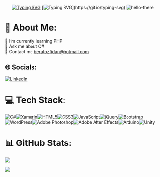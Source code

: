 <div align="center">

[![Typing SVG](https://readme-typing-svg.herokuapp.com?font=Poppins&weight=500&size=30&duration=4000&pause=800&color=F23133&center=true&vCenter=true&random=false&width=435&lines=Merhaba+Ben+Berat)](https://git.io/typing-svg)
[![Typing SVG](https://readme-typing-svg.herokuapp.com?font=Poppins&weight=500&size=90&duration=4000&pause=500&center=true&vCenter=true&random=false&width=2250&height=300&lines=Web+Alan%C4%B1nda+Kendimi+Geli%C5%9Ftirmeye+%C3%87al%C4%B1%C5%9F%C4%B1yorum..)](https://git.io/typing-svg)
![hello-there](https://github.com/brtoz/brtoz/assets/124490379/39fdcb68-ab1f-4cc9-a76e-41a12a6c7d0d)
</div>

# 💫 About Me:
🌱 I’m currently learning PHP <br> 💬 Ask me about C# <br> 📧 Contact me beratozfidan@hotmail.com

## 🌐 Socials:
[![LinkedIn](https://img.shields.io/badge/LinkedIn-%230077B5.svg?logo=linkedin&logoColor=white)](https://linkedin.com/in/brtoz) 

# 💻 Tech Stack:
![C#](https://img.shields.io/badge/c%23-%23239120.svg?style=for-the-badge&logo=csharp&logoColor=white)![Xamarin](https://img.shields.io/badge/Xamarin-3199DC?style=for-the-badge&logo=xamarin&logoColor=white)![HTML5](https://img.shields.io/badge/html5-%23E34F26.svg?style=for-the-badge&logo=html5&logoColor=white)![CSS3](https://img.shields.io/badge/css3-%231572B6.svg?style=for-the-badge&logo=css3&logoColor=white)![JavaScript](https://img.shields.io/badge/javascript-%23323330.svg?style=for-the-badge&logo=javascript&logoColor=%23F7DF1E)![jQuery](https://img.shields.io/badge/jquery-%230769AD.svg?style=for-the-badge&logo=jquery&logoColor=white)![Bootstrap](https://img.shields.io/badge/bootstrap-%238511FA.svg?style=for-the-badge&logo=bootstrap&logoColor=white)![WordPress](https://img.shields.io/badge/WordPress-%23117AC9.svg?style=for-the-badge&logo=WordPress&logoColor=white)![Adobe Photoshop](https://img.shields.io/badge/adobe%20photoshop-%2331A8FF.svg?style=for-the-badge&logo=adobe%20photoshop&logoColor=white)![Adobe After Effects](https://img.shields.io/badge/Adobe%20After%20Effects-9999FF.svg?style=for-the-badge&logo=Adobe%20After%20Effects&logoColor=white)![Arduino](https://img.shields.io/badge/-Arduino-00979D?style=for-the-badge&logo=Arduino&logoColor=white)![Unity](https://img.shields.io/badge/Unity-000000?style=for-the-badge&logo=unity&logoColor=white)

# 📊 GitHub Stats:
![](https://github-readme-stats.vercel.app/api/top-langs/?username=brtoz&theme=nightowl&hide_border=false&include_all_commits=true&count_private=true&layout=compact)

[![](https://visitcount.itsvg.in/api?id=brtoz&icon=2&color=12)](https://visitcount.itsvg.in)
